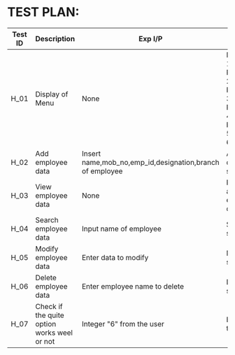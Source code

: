 # TEST PLAN:


| **Test ID** | **Description**                                              | **Exp I/P** | **Exp O/P** | **Actual Out** |**Type Of Test**  |    
|-------------|--------------------------------------------------------------|------------|-------------|----------------|------------------|
 H_01|Display of Menu| None | Menu<br> 1 : Add Record.<br> 2: View Record.<br>3 : Search Record.<br>4 : Modify Record.<br>5 : Delete.<br>6 : Exit.<br> | PASS | Scenario|<br>
 H_02|Add employee data | Insert name,mob_no,emp_id,designation,branch of employee |  Added data of employee successfully | Pass | Requirement based|<br>
 H_03|View employee data | None | Representing all added employee data | Success | Requirement based|<br>
 H_04|Search employee data | Input name of employee |Searched successfully | Success | Requirement based|<br>
 H_05|Modify employee data | Enter data to modify |Modified successfully | Success | Requirement based|<br>
 H_06|Delete employee data | Enter employee name to delete | Deleted successfully | Success | Requirement based|<br>
 H_07|Check if the quite option works weel or not | Integer "6" from the user | Exit out of the program | Success | Scenario|<br>
